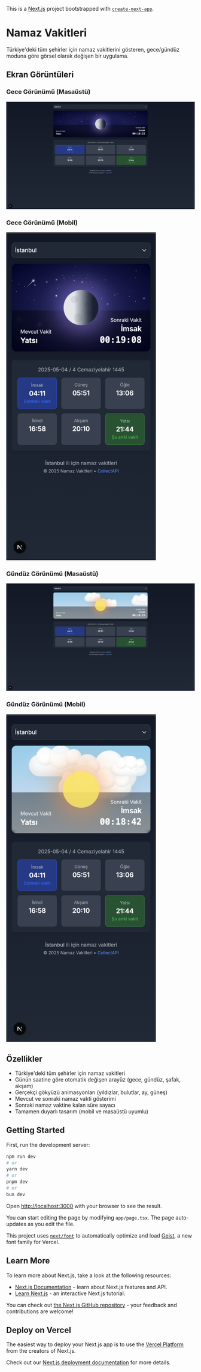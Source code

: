 This is a [Next.js](https://nextjs.org) project bootstrapped with [`create-next-app`](https://nextjs.org/docs/app/api-reference/cli/create-next-app).

# Namaz Vakitleri

Türkiye'deki tüm şehirler için namaz vakitlerini gösteren, gece/gündüz moduna göre görsel olarak değişen bir uygulama.

## Ekran Görüntüleri

### Gece Görünümü (Masaüstü)
<img src="https://github.com/Mehmet-Erdem-Akin/namaz-vakitleri/blob/main/public/screenshots/gece-desktop.png" width="800" alt="Gece Görünümü - Ay ve Yıldızlar">

### Gece Görünümü (Mobil)
<img src="https://github.com/Mehmet-Erdem-Akin/namaz-vakitleri/blob/main/public/screenshots/gece-mobile.png" width="400" alt="Gece Görünümü - Mobil">

### Gündüz Görünümü (Masaüstü)
<img src="https://github.com/Mehmet-Erdem-Akin/namaz-vakitleri/blob/main/public/screenshots/gunduz-desktop.png" width="800" alt="Gündüz Görünümü - Güneş ve Bulutlar">

### Gündüz Görünümü (Mobil)
<img src="https://github.com/Mehmet-Erdem-Akin/namaz-vakitleri/blob/main/public/screenshots/gunduz-mobile.png" width="400" alt="Gündüz Görünümü - Mobil">

## Özellikler

- Türkiye'deki tüm şehirler için namaz vakitleri
- Günün saatine göre otomatik değişen arayüz (gece, gündüz, şafak, akşam)
- Gerçekçi gökyüzü animasyonları (yıldızlar, bulutlar, ay, güneş)
- Mevcut ve sonraki namaz vakti gösterimi
- Sonraki namaz vaktine kalan süre sayacı
- Tamamen duyarlı tasarım (mobil ve masaüstü uyumlu)

## Getting Started

First, run the development server:

```bash
npm run dev
# or
yarn dev
# or
pnpm dev
# or
bun dev
```

Open [http://localhost:3000](http://localhost:3000) with your browser to see the result.

You can start editing the page by modifying `app/page.tsx`. The page auto-updates as you edit the file.

This project uses [`next/font`](https://nextjs.org/docs/app/building-your-application/optimizing/fonts) to automatically optimize and load [Geist](https://vercel.com/font), a new font family for Vercel.

## Learn More

To learn more about Next.js, take a look at the following resources:

- [Next.js Documentation](https://nextjs.org/docs) - learn about Next.js features and API.
- [Learn Next.js](https://nextjs.org/learn) - an interactive Next.js tutorial.

You can check out [the Next.js GitHub repository](https://github.com/vercel/next.js) - your feedback and contributions are welcome!

## Deploy on Vercel

The easiest way to deploy your Next.js app is to use the [Vercel Platform](https://vercel.com/new?utm_medium=default-template&filter=next.js&utm_source=create-next-app&utm_campaign=create-next-app-readme) from the creators of Next.js.

Check out our [Next.js deployment documentation](https://nextjs.org/docs/app/building-your-application/deploying) for more details.

